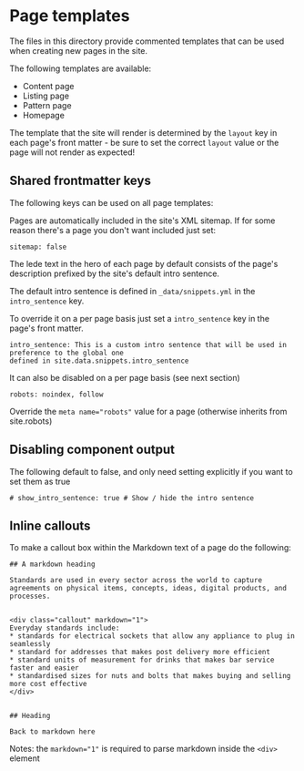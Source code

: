 # Page templates

The files in this directory provide commented templates that can be used when creating new pages in the site.

The following templates are available:

- Content page
- Listing page
- Pattern page
- Homepage

The template that the site will render is determined by the `layout` key in each page's front matter - be sure to set the correct `layout` value or the page will not render as expected!

## Shared frontmatter keys

The following keys can be used on all page templates:

Pages are automatically included in the site's XML sitemap. If for some reason there's a page you don't want included just set:

```
sitemap: false
```

The lede text in the hero of each page by default consists of the page's description prefixed by the site's default intro sentence.

The default intro sentence is defined in `_data/snippets.yml` in the `intro_sentence` key.

To override it on a per page basis just set a `intro_sentence` key in the page's front matter.

```
intro_sentence: This is a custom intro sentence that will be used in preference to the global one
defined in site.data.snippets.intro_sentence
```

It can also be disabled on a per page basis (see next section)


```
robots: noindex, follow
```

Override the `meta name="robots"` value for a page (otherwise inherits from site.robots)


## Disabling component output

The following default to false, and only need setting explicitly if you want to set them as true

```
# show_intro_sentence: true # Show / hide the intro sentence
```

## Inline callouts

To make a callout box within the Markdown text of a page do the following:


```
## A markdown heading

Standards are used in every sector across the world to capture agreements on physical items, concepts, ideas, digital products, and processes.


<div class="callout" markdown="1">
Everyday standards include:
* standards for electrical sockets that allow any appliance to plug in seamlessly
* standard for addresses that makes post delivery more efficient
* standard units of measurement for drinks that makes bar service faster and easier
* standardised sizes for nuts and bolts that makes buying and selling more cost effective
</div>


## Heading

Back to markdown here
```

Notes: the `markdown="1"` is required to parse markdown inside the `<div>` element
